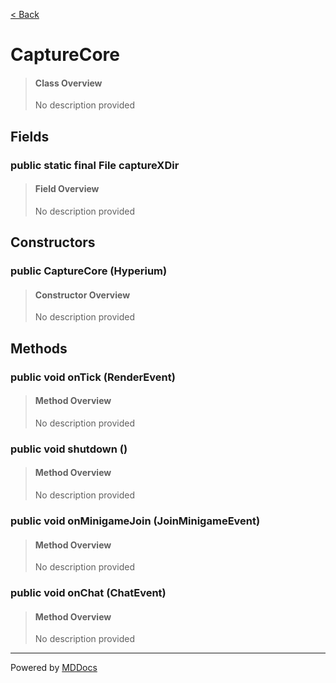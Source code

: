 [< Back](..)
# CaptureCore #
>#### Class Overview ####
>No description provided
## Fields ##
### public static final File captureXDir ###
>#### Field Overview ####
>No description provided
>
## Constructors ##
### public CaptureCore (Hyperium) ###
>#### Constructor Overview ####
>No description provided
>
## Methods ##
### public void onTick (RenderEvent) ###
>#### Method Overview ####
>No description provided
>
### public void shutdown () ###
>#### Method Overview ####
>No description provided
>
### public void onMinigameJoin (JoinMinigameEvent) ###
>#### Method Overview ####
>No description provided
>
### public void onChat (ChatEvent) ###
>#### Method Overview ####
>No description provided
>

---
Powered by [MDDocs](https://github.com/VRCube/MDDocs)